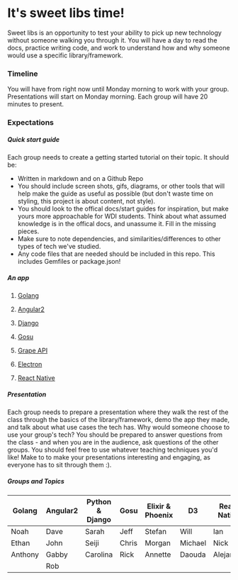 # It's sweet libs time!

Sweet libs is an opportunity to test your ability to pick up new technology without someone walking you through it. You will have a day to read the docs, practice writing code, and work to understand how and why someone would use a specific library/framework.

### Timeline

You will have from right now until Monday morning to work with your group. Presentations will start on Monday morning. Each group will have 20 minutes to present.

### Expectations

##### Quick start guide
Each group needs to create a getting started tutorial on their topic. It should be:

  - Written in markdown and on a Github Repo
  - You should include screen shots, gifs, diagrams, or other tools that will help make the guide as useful as possible (but don't waste time on styling, this project is about content, not style).
  - You should look to the offical docs/start guides for inspiration, but make yours more approachable for WDI students. Think about what assumed knowledge is in the offical docs, and unassume it. Fill in the missing pieces.
  - Make sure to note dependencies, and similarities/differences to other types of tech we've studied.
  - Any code files that are needed should be included in this repo. This includes Gemfiles or package.json!



##### An app
1. [Golang](https://golang.org/)      

1. [Angular2](https://angular.io/)

1. [Django](https://www.djangoproject.com/)

1. [Gosu](https://www.libgosu.org/)

1. [Grape API](https://github.com/ruby-grape/grape)                                             

1. [Electron](http://electron.atom.io/)

1. [React Native](https://facebook.github.io/react-native/)                                             

##### Presentation
Each group needs to prepare a presentation where they walk the rest of the class through the basics of the library/framework, demo the app they made, and talk about what use cases the tech has. Why would someone choose to use your group's tech? You should be prepared to answer questions from the class - and when you are in the audience, ask questions of the other groups. You should feel free to use whatever teaching techniques you'd like! Make to to make your presentations interesting and engaging, as everyone has to sit through them :).

##### Groups and Topics

| Golang        | Angular2     | Python & Django        | Gosu         | Elixir & Phoenix     | D3      | React Native  |
|---------------|---------------|---------------|---------------|---------------|---------------|---------------|
| Noah          | Dave          | Sarah         | Jeff          | Stefan        | Will          | Ian           |
| Ethan         | John          | Seiji         | Chris         | Morgan        | Michael       | Nick          |
| Anthony       | Gabby         | Carolina      | Rick          | Annette       | Daouda        | Alejandra     |
|               | Rob           |               |               |               |               |               |

